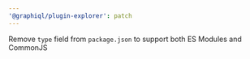 ```yaml
---
'@graphiql/plugin-explorer': patch
---
```


Remove `type` field from `package.json` to support both ES Modules and CommonJS
